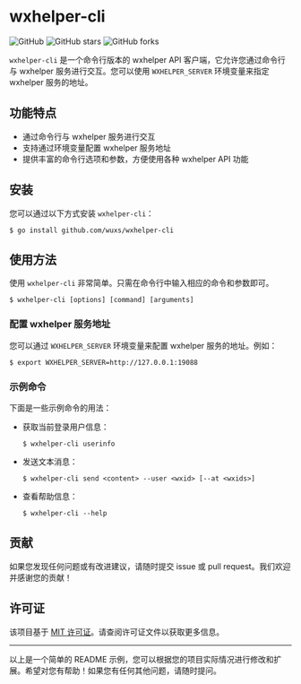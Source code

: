 # wxhelper-cli

![GitHub](https://img.shields.io/github/license/wuxs/wxhelper-cli)
![GitHub stars](https://img.shields.io/github/stars/wuxs/wxhelper-cli)
![GitHub forks](https://img.shields.io/github/forks/wuxs/wxhelper-cli)

`wxhelper-cli` 是一个命令行版本的 wxhelper API 客户端，它允许您通过命令行与 wxhelper 服务进行交互。您可以使用 `WXHELPER_SERVER` 环境变量来指定 wxhelper 服务的地址。

## 功能特点

- 通过命令行与 wxhelper 服务进行交互
- 支持通过环境变量配置 wxhelper 服务地址
- 提供丰富的命令行选项和参数，方便使用各种 wxhelper API 功能

## 安装

您可以通过以下方式安装 `wxhelper-cli`：

```shell
$ go install github.com/wuxs/wxhelper-cli
```

## 使用方法

使用 `wxhelper-cli` 非常简单。只需在命令行中输入相应的命令和参数即可。

```shell
$ wxhelper-cli [options] [command] [arguments]
```

### 配置 wxhelper 服务地址

您可以通过 `WXHELPER_SERVER` 环境变量来配置 wxhelper 服务的地址。例如：

```shell
$ export WXHELPER_SERVER=http://127.0.0.1:19088
```

### 示例命令

下面是一些示例命令的用法：

- 获取当前登录用户信息：

  ```shell
  $ wxhelper-cli userinfo
  ```

- 发送文本消息：

  ```shell
  $ wxhelper-cli send <content> --user <wxid> [--at <wxids>] 
  ```

- 查看帮助信息：

  ```shell
  $ wxhelper-cli --help
  ```

## 贡献

如果您发现任何问题或有改进建议，请随时提交 issue 或 pull request。我们欢迎并感谢您的贡献！

## 许可证

该项目基于 [MIT 许可证](LICENSE)。请查阅许可证文件以获取更多信息。

---

以上是一个简单的 README 示例，您可以根据您的项目实际情况进行修改和扩展。希望对您有帮助！如果您有任何其他问题，请随时提问。